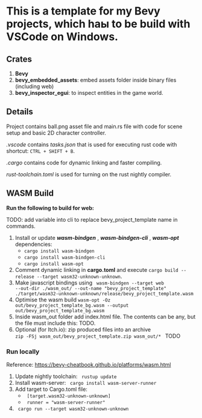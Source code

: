 # This is a template for my Bevy projects, which haы to be build with VSCode on Windows.

## **Crates**

1. **Bevy**
2. **bevy_embedded_assets**: embed assets folder inside binary files (including web)
3. **bevy_inspector_egui**: to inspect entities in the game world.

## Details

Project contains ball.png asset file and main.rs file with code for scene setup and basic 2D character controller.

_.vscode_ contains *tasks.json* that is used for executing rust code with shortcut: <code>CTRL + SHIFT + B</code>.

_.cargo_ contains code for dynamic linking and faster compiling.

_rust-toolchain.toml_ is used for turning on the rust nightly compiler.

## WASM Build

**Run the following to build for web:** 

TODO: add variable into cli to replace bevy_project_template name in commands.

1. Install or update _**wasm-bindgen**_ , _**wasm-bindgen-cli**_ , **_wasm-opt_** dependencies:
   - <code>cargo install wasm-bindgen</code>
   - <code>cargo install wasm-bindgen-cli</code>
   - <code>cargo install wasm-opt</code>
3. Comment dynamic linking in **cargo.toml** and execute <code>cargo build --release --target wasm32-unknown-unknown</code>.
4. Make javascript bindings using <code> wasm-bindgen --target web --out-dir ./wasm_out/ --out-name "bevy_project_template" ./target/wasm32-unknown-unknown/release/bevy_project_template.wasm </code>
5. Optimise the wasm build <code>wasm-opt -Oz out/bevy_project_template_bg.wasm --output out/bevy_project_template_bg.wasm</code>
6. Inside wasm_out folder add index.html file. The contents can be any, but the file must include this: TODO.
7. Optional (for Itch.io): zip produced files into an archive <code> zip -FSj wasm_out/bevy_project_template.zip wasm_out/* </code> TODO

### Run locally

Reference: https://bevy-cheatbook.github.io/platforms/wasm.html

1. Update nightly toolchain: <code> rustup update </code>
2. Install wasm-server: <code> cargo install wasm-server-runner </code>
3. Add target to Cargo.toml file:
   - <code> [target.wasm32-unknown-unknown] </code>
   - <code> runner = "wasm-server-runner" </code>
3. <code> cargo run --target wasm32-unknown-unknown </code>

